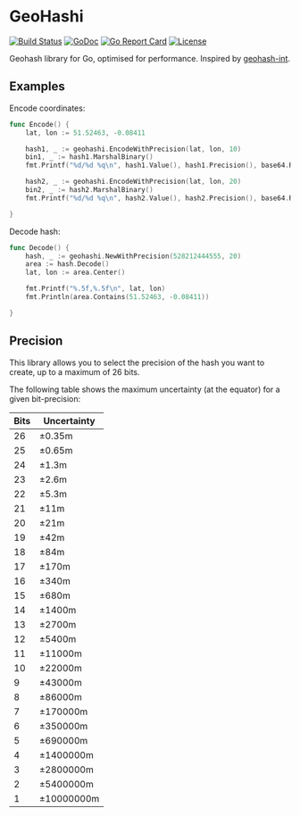 # GeoHashi

[![Build Status](https://travis-ci.org/bsm/geohashi.png?branch=master)](https://travis-ci.org/bsm/geohashi)
[![GoDoc](https://godoc.org/github.com/bsm/geohashi?status.png)](http://godoc.org/github.com/bsm/geohashi)
[![Go Report Card](https://goreportcard.com/badge/github.com/bsm/geohashi)](https://goreportcard.com/report/github.com/bsm/geohashi)
[![License](https://img.shields.io/badge/License-MIT-blue.svg)](https://opensource.org/licenses/MIT)

Geohash library for Go, optimised for performance. Inspired by [geohash-int](https://github.com/yinqiwen/geohash-int).

## Examples

Encode coordinates:

```go
func Encode() {
	lat, lon := 51.52463, -0.08411

	hash1, _ := geohashi.EncodeWithPrecision(lat, lon, 10)
	bin1, _ := hash1.MarshalBinary()
	fmt.Printf("%d/%d %q\n", hash1.Value(), hash1.Precision(), base64.RawURLEncoding.EncodeToString(bin1))

	hash2, _ := geohashi.EncodeWithPrecision(lat, lon, 20)
	bin2, _ := hash2.MarshalBinary()
	fmt.Printf("%d/%d %q\n", hash2.Value(), hash2.Precision(), base64.RawURLEncoding.EncodeToString(bin2))

}
```

Decode hash:

```go
func Decode() {
	hash, _ := geohashi.NewWithPrecision(528212444555, 20)
	area := hash.Decode()
	lat, lon := area.Center()

	fmt.Printf("%.5f,%.5f\n", lat, lon)
	fmt.Println(area.Contains(51.52463, -0.08411))

}
```

## Precision

This library allows you to select the precision of the hash you want to create, up to a maximum of 26 bits.

The following table shows the maximum uncertainty (at the equator) for a given bit-precision:

|Bits| Uncertainty |
|----|-------------|
| 26 | ±0.35m      |
| 25 | ±0.65m      |
| 24 | ±1.3m       |
| 23 | ±2.6m       |
| 22 | ±5.3m       |
| 21 | ±11m        |
| 20 | ±21m        |
| 19 | ±42m        |
| 18 | ±84m        |
| 17 | ±170m       |
| 16 | ±340m       |
| 15 | ±680m       |
| 14 | ±1400m      |
| 13 | ±2700m      |
| 12 | ±5400m      |
| 11 | ±11000m     |
| 10 | ±22000m     |
| 9  | ±43000m     |
| 8  | ±86000m     |
| 7  | ±170000m    |
| 6  | ±350000m    |
| 5  | ±690000m    |
| 4  | ±1400000m   |
| 3  | ±2800000m   |
| 2  | ±5400000m   |
| 1  | ±10000000m  |
